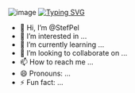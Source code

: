 ![image](https://github.com/StefPel/StefPel/assets/145449764/5d19eacb-4aa7-47e8-9111-38e3b890731c)
[![Typing SVG](https://readme-typing-svg.demolab.com?font=Fira+Code&pause=1000&color=4E2973&center=FAUX&vCenter=FAUX&repeat=vrai&random=FAUX&width=435&lines=%F0%9F%9A%80+Innovatrice+Web)](https://git.io/typing-svg)

- 👋 Hi, I’m @StefPel
- 👀 I’m interested in ...
- 🌱 I’m currently learning ...
- 💞️ I’m looking to collaborate on ...
- 📫 How to reach me ...
- 😄 Pronouns: ...
- ⚡ Fun fact: ...

<!---
StefPel/StefPel is a ✨ special ✨ repository because its `README.md` (this file) appears on your GitHub profile.
You can click the Preview link to take a look at your changes.
--->
